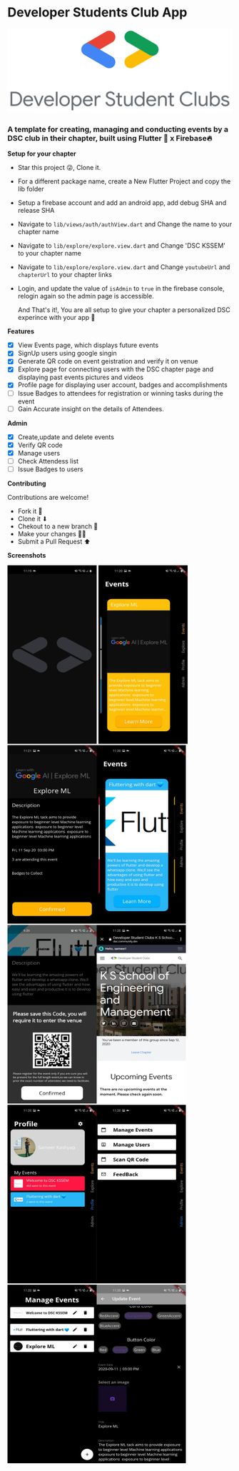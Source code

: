 # Developer Students Club App

![DSC](/assets/dsc.png)

### A template for creating, managing and conducting events by a DSC club in their chapter, built using Flutter 💙 x Firebase🔥

**Setup for your chapter**

- Star this project 😜, Clone it.
- For a different package name, create a New Flutter Project and copy the lib folder
- Setup a firebase account and add an android app, add debug SHA and release SHA
- Navigate to `lib/views/auth/authView.dart` and Change the name to your chapter name
- Navigate to `lib/explore/explore.view.dart` and Change 'DSC KSSEM' to your chapter name
- Navigate to `lib/explore/explore.view.dart` and Change `youtubeUrl` and `chapterUrl` to your chapter links
- Login, and update the value of `isAdmin` to `true` in the firebase console, relogin again so the admin page is accessible.

  And That's it!, You are all setup to give your chapter a personalized DSC experince with your app 🚀

**Features**

- [x] View Events page, which displays future events
- [x] SignUp users using google singin
- [x] Generate QR code on event geistration and verify it on venue
- [x] Explore page for connecting users with the DSC chapter page and displaying past events pictures and videos
- [x] Profile page for displaying user account, badges and accomplishments
- [ ] Issue Badges to attendees for registration or winning tasks during the event
- [ ] Gain Accurate insight on the details of Attendees.

**Admin**

- [x] Create,update and delete events
- [x] Verify QR code
- [x] Manage users
- [ ] Check Attendess list
- [ ] Issue Badges to users

**Contributing**

Contributions are welcome!

- Fork it 🍴
- Clone it ⬇
- Chekout to a new branch 🔀
- Make your changes 👩‍💻
- Submit a Pull Request ⬆

**Screenshots**

<img src="./screenshots/splash.jpg" alt="Splash" width="200" height="400"/> <img src="./screenshots/E1.jpg" alt="Splash" width="200" height="400"/> <img src="./screenshots/ed.jpg" alt="Splash" width="200" height="400"/><img src="./screenshots/E2.jpg" alt="Splash" width="200" height="400"/><img src="./screenshots/qr.jpg" alt="Splash" width="200" height="400"/><img src="./screenshots/chapter.jpg" alt="Splash" width="200" height="400"/><img src="./screenshots/profile.jpg" alt="Splash" width="200" height="400"/><img src="./screenshots/admin.jpg" alt="Splash" width="200" height="400"/><img src="./screenshots/events.jpg" alt="Splash" width="200" height="400"/><img src="./screenshots/eform.jpg" alt="Splash" width="200" height="400"/>
